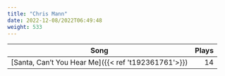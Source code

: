 ```yaml
---
title: "Chris Mann"
date: 2022-12-08/2022T06:49:48
weight: 533
---
```




 Song | Plays 
----- | -----:
[Santa, Can’t You Hear Me]({{< ref 't192361761'>}}) | 14

